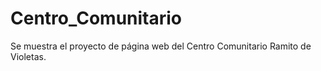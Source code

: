 # Centro_Comunitario
Se muestra el proyecto de página web del Centro Comunitario Ramito de Violetas.
